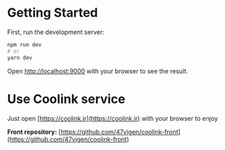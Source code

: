 # Getting Started

First, run the development server:

```bash
npm run dev
# or
yarn dev
```

Open [http://localhost:9000](http://localhost:9000) with your browser to see the result.

# Use Coolink service

Just open [https://coolink.ir](https://coolink.ir) with your browser to enjoy 

**Front repository:** [https://github.com/47vigen/coolink-front](https://github.com/47vigen/coolink-front)
